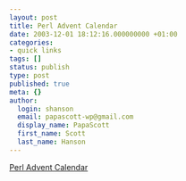 ```yaml
---
layout: post
title: Perl Advent Calendar
date: 2003-12-01 18:12:16.000000000 +01:00
categories:
- quick links
tags: []
status: publish
type: post
published: true
meta: {}
author:
  login: shanson
  email: papascott-wp@gmail.com
  display_name: PapaScott
  first_name: Scott
  last_name: Hanson
---
```

<p><a title="On the first day of Advent my camel gave to me..." href="http://laughingmeme.org/archives/001486.html#001486">Perl Advent Calendar</a></p>
